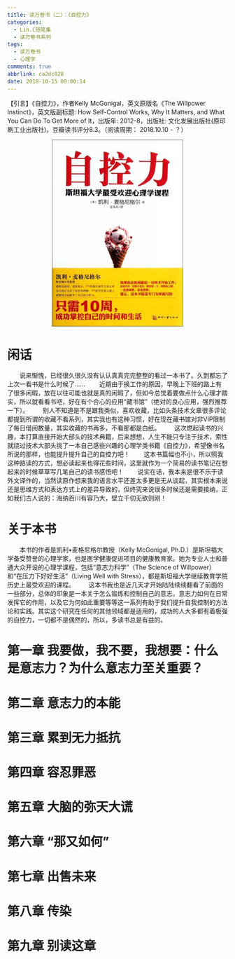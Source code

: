 ```yaml
---
title: 读万卷书（二）：《自控力》
categories:
  - Lin.C随笔集
  - 读万卷书系列
tags:
  - 读万卷书
  - 心理学
comments: true
abbrlink: ca2dc828
date: 2018-10-15 09:00:14
---
```

【引言】《自控力》，作者Kelly McGonigal，英文原版名《The Willpower Instinct》，英文版副标题: How Self-Control Works, Why It Matters, and What You Can Do To Get More of It，出版年: 2012-8，出版社: 文化发展出版社(原印刷工业出版社)，豆瓣读书评分8.3。（阅读周期： 2018.10.10 - ？）
<div align=center><img src="https://github.com/ttfisher/images/raw/master/2018/2018-10-20-04.jpg" width="300"/></div>
<!-- more -->

# 闲话
&emsp;&emsp;说来惭愧，已经很久很久没有认认真真完完整整的看过一本书了。久到都忘了上次一看书是什么时候了......
&emsp;&emsp;近期由于换工作的原因，早晚上下班的路上有了很多闲暇，放在以往可能也就是真的闲暇了，但如今总觉着要做点什么心理才踏实，所以就看看书吧，好在有个合心的应用“藏书馆”（绝对的良心应用，强烈推荐一下）。
&emsp;&emsp;别人不知道是不是跟我类似，喜欢收藏，比如头条技术文章很多评论都提到所谓的收藏不看系列，其实我也有这种习惯，好在现在藏书馆对非VIP限制了每日借阅数量，其实收藏的书再多，不看那都是白纸。
&emsp;&emsp;这次燃起读书的兴趣，本打算直接开始大部头的技术典籍，后来想想，人生不能只专注于技术，索性就绕过技术大部头挑了一本自己感些兴趣的心理学类书籍《自控力》，希望像书名所说的那样，也能提升提升自己的自控力吧！
&emsp;&emsp;这本书篇幅也不小，所以照我这种路读的方式，想必读起来也得花些时间，这里就作为一个简易的读书笔记在想起来的时候草草写几笔自己的读书感悟吧！
&emsp;&emsp;说实在话，我本来是很不乐于读外文译作的，当然读原作想来我的语言水平还差太多更是无从谈起，其实根本来说还是思维方式和表达方式上的差异导致的，但终究来说很多时候还是需要接纳，正如我们古人说的：海纳百川有容乃大，壁立千仞无欲则刚！

# 关于本书
&emsp;&emsp;本书的作者是凯利•麦格尼格尔教授（Kelly McGonigal, Ph.D.）是斯坦福大学备受赞誉的心理学家，也是医学健康促进项目的健康教育家。她为专业人士和普通大众开设的心理学课程，包括“意志力科学”（The Science of Willpower）和“在压力下好好生活”（Living Well with Stress），都是斯坦福大学继续教育学院历史上最受欢迎的课程。
&emsp;&emsp;这本书我也是近几天才开始陆陆续续翻看了前面的一些部分，总体的印象是一本关于怎么锻炼和控制自己的意志，意志力如何在日常发挥它的作用，以及它为何如此重要等等这一系列有助于我们提升自我控制的方法论和实践。其实这个研究在任何的其他领域都是适用的，成功的人大多都有着极强的自控力，一切都不是偶然的，所以，多读书总是有益的。

# 第一章 我要做，我不要，我想要：什么是意志力？为什么意志力至关重要？
# 第二章 意志力的本能
# 第三章 累到无力抵抗
# 第四章 容忍罪恶　
# 第五章 大脑的弥天大谎
# 第六章 “那又如何”
# 第七章 出售未来
# 第八章 传染
# 第九章 别读这章